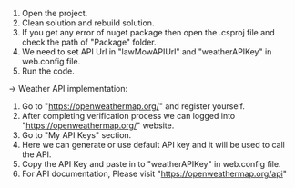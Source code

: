 1) Open the project.
2) Clean solution and rebuild solution.
3) If you get any error of nuget package then open the .csproj file and check the path of "Package" folder.
4) We need to set API Url in "lawMowAPIUrl" and "weatherAPIKey" in web.config file.
5) Run the code.


-> Weather API implementation:
1) Go to "https://openweathermap.org/" and register yourself.
2) After completing verification process we can logged into "https://openweathermap.org/" website.
3) Go to "My API Keys" section.
4) Here we can generate or use default API key and it will be used to call the API.
5) Copy the API Key and paste in to "weatherAPIKey" in web.config file.
6) For API documentation, Please visit "https://openweathermap.org/api"
